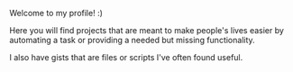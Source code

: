 Welcome to my profile! :)

Here you will find projects that are meant to make people's lives easier by automating a task or providing a needed but missing functionality.

I also have gists that are files or scripts I've often found useful.
